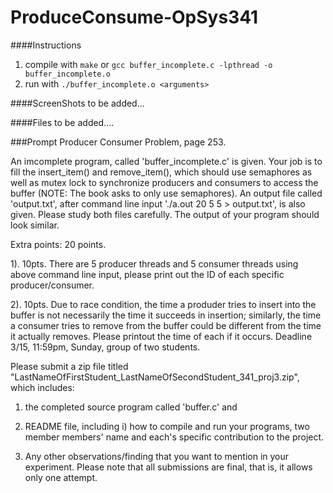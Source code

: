 # ProduceConsume-OpSys341

####Instructions
1. compile with `make` or `gcc buffer_incomplete.c -lpthread -o buffer_incomplete.o`
2. run with `./buffer_incomplete.o <arguments>`

####ScreenShots
to be added...


####Files
to be added....


###Prompt
Producer Consumer Problem, page 253.

An imcomplete program, called 'buffer_incomplete.c' is given. Your job is to fill the insert_item() and remove_item(), which should use semaphores as well as mutex lock to synchronize producers and consumers to access the buffer (NOTE: The book asks to only use semaphores). An output file called 'output.txt', after command line input './a.out 20 5 5 > output.txt',  is also given. Please study both files carefully. The output of your program should look similar.

Extra points: 20 points.

1). 10pts. There are 5 producer threads and 5 consumer threads using above command line input, please print out the ID of each specific producer/consumer.

2). 10pts. Due to race condition, the time a produder tries to insert into the buffer is not necessarily the time it succeeds in insertion; similarly, the time a consumer tries to remove from the buffer could be different from the time it actually removes. Please printout the time of each if it occurs.
Deadline 3/15, 11:59pm, Sunday, group of two students.

Please submit a zip file titled "LastNameOfFirstStudent_LastNameOfSecondStudent_341_proj3.zip",  which includes:

1. the completed source program called 'buffer.c' and

2. README file, including i) how to compile and run your programs, two member members' name and each's specific contribution to the project.

3. Any other observations/finding that you want to mention in your experiment.
Please note that all submissions are final, that is, it allows only one attempt.

